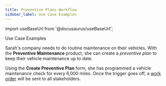 ```yaml
---
title: Preventive Plans Workflow
sidebar_label: Use Case Examples
---
```


import useBaseUrl from '@docusaurus/useBaseUrl'; 

<span className="hero__title">Use Case Examples</span>


Sarah's company needs to do routine maintenance on their vehicles. With the **Preventive Maintenance** product, she can create a _preventive plan_ to keep their vehicle maintenance up to date. 

Using the **Create Preventive Plan** form, she has programmed a vehicle maintenance check for every 6,000 miles. Once the trigger goes off, a [work order](/docs/products/workflows/work_orders/related-product/pm/overview_intro) will be sent to all stakeholders.

